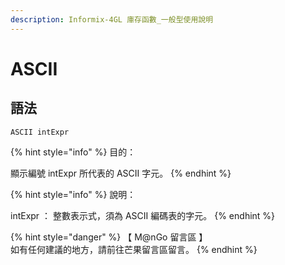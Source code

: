```yaml
---
description: Informix-4GL 庫存函數_一般型使用說明
---
```


# ASCII

## 語法

```
ASCII intExpr
```

{% hint style="info" %}
目的：

顯示編號 intExpr 所代表的 ASCII 字元。
{% endhint %}

{% hint style="info" %}
說明：

intExpr ： 整數表示式，須為 ASCII 編碼表的字元。
{% endhint %}

{% hint style="danger" %}
【 M@nGo 留言區 】\
如有任何建議的地方，請前往芒果留言區留言。
{% endhint %}
